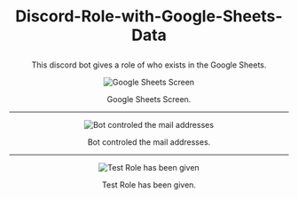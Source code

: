 # <p align = "center"> Discord-Role-with-Google-Sheets-Data </p>
 <p align = "center"> This discord bot gives a role of who exists in the Google Sheets.</p>
 
 
 <p align="center">
  <img src="https://user-images.githubusercontent.com/70581331/183676568-0f03c4e1-07ed-4ce1-ad3d-8a2626138121.png" alt="Google Sheets Screen"/>
</p>
<p align = "center"> Google Sheets Screen.</p>

-----------

<p align="center">
  <img src="https://user-images.githubusercontent.com/70581331/183677854-5cb773c9-d448-4ab8-894e-783f938034a1.png" alt="Bot controled the mail addresses"/>
</p>
<p align = "center"> Bot controled the mail addresses.</p>

-----------

<p align="center">
  <img src="https://user-images.githubusercontent.com/70581331/183678355-eb1708db-0392-4157-a128-f6eb7c66d9db.png" alt="Test Role has been given"/>
</p>
<p align = "center"> Test Role has been given.</p>
